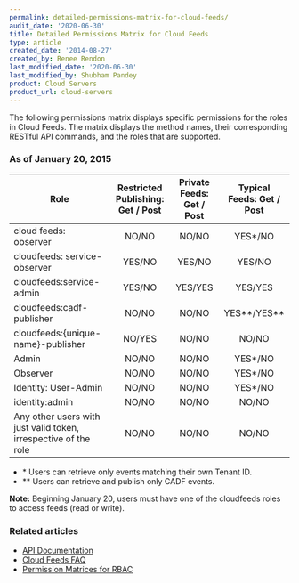 ```yaml
---
permalink: detailed-permissions-matrix-for-cloud-feeds/
audit_date: '2020-06-30'
title: Detailed Permissions Matrix for Cloud Feeds
type: article
created_date: '2014-08-27'
created_by: Renee Rendon
last_modified_date: '2020-06-30'
last_modified_by: Shubham Pandey
product: Cloud Servers
product_url: cloud-servers
---
```


The following permissions matrix displays specific permissions for the roles in Cloud Feeds. The matrix displays the method names, their corresponding RESTful API commands, and the roles that are supported.

### As of January 20, 2015

| Role | Restricted Publishing: Get / Post | Private Feeds: Get / Post | Typical Feeds: Get / Post |
| --- | :---: | :---: | :---: |
| cloud feeds: observer | NO/NO | NO/NO | YES*/NO |
| cloudfeeds: service-observer | YES/NO |	YES/NO	|YES/NO |
| cloudfeeds:service-admin | YES/NO |YES/YES |YES/YES |
| cloudfeeds:cadf-publisher | NO/NO |	NO/NO  | YES\*\*/YES\*\* |
| cloudfeeds:{unique-name}-publisher | NO/YES | NO/NO | NO/NO |
| Admin | NO/NO	| NO/NO	| YES*/NO |
| Observer | NO/NO| NO/NO	| YES*/NO |
| Identity: User-Admin | NO/NO |	NO/NO | YES*/NO |
| identity:admin | NO/NO|	NO/NO |	NO/NO |
| Any other users with just valid token, irrespective of the role | NO/NO	| NO/NO | NO/NO |

* \* Users can retrieve only events matching their own Tenant ID.
* \*\* Users can retrieve and publish only CADF events.


**Note:** Beginning January 20, users must have one of the cloudfeeds roles to access feeds (read or write).

### Related articles
-  [API Documentation](https://developer.rackspace.com/docs/)
-  [Cloud Feeds FAQ](/support/how-to/cloud-feeds-faq)
-  [Permission Matrices for RBAC](/support/how-to/permissions-matrix-for-role-based-access-control-rbac)
